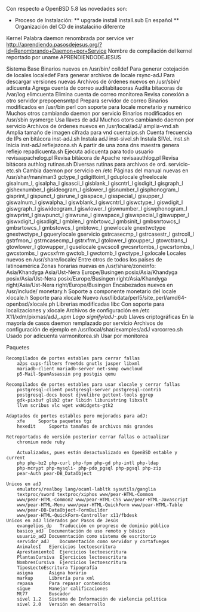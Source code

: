 Con respecto a OpenBSD 5.8 las novedades son:

* Proceso de Instalación:
** upgrade install install.sub 	En español
** Organización del CD de instalacińo diferente

Kernel
	Palabra daemon renombrada por service ver 
	http://aprendiendo.pasosdejesus.org/?id=Renombrando+Daemon+por+Service
	Nombre de compilación del kernel reportado por uname APRENDIENDODEJESUS

Sistema Base
	Binarios nuevos en /usr/bin/
		colldef 	Para generar cotejación de locales
		localedef 	Para generar archivos de locale
		rsync-adJ 	Para descargar versiones nuevas
	Archivos de órdenes nuevos en /usr/sbin/
		adicuenta 	Agrega cuenta de correo 
		auditabitacoras Audita bitacoras de /var/log
		elimcuenta 	Elimina cuenta de correo
		monitorea 	Revisa conexión a otro servidor
		prepopensmtpd 	Prepara servidor de correo
	Binarios modificados en /usr/bin
		perl 		con soporte para locale monetario y numérico
		Muchos otros cambiando daemon por servicio
	Binarios modificados en /usr/sbin
		sysmerge	Usa llaves de adJ
		Muchos otors cambiando daemon por servicio
	Archivos de órdenes nuevos en /usr/local/adJ/
		amplia-vnd.sh 	Amplia tamaño de imagen cifrada para vnd
		cuentaips.sh 	Cuenta frecuencia de IPs en bitácora
		inst-adJ.sh	Instala adJ
		inst-sivel.sh	Instala SIVeL
		inst.sh		Inicia inst-adJ
		reflejazona.sh 	A partir de una zona dns maestra genera reflejo
		repadicuenta.sh Ejecuta adicuenta para todo usuario
		revisaapachelog.pl Revisa bitácora de Apache
		revisaauthlog.pl Revisa bitácora authlog
		rutinas.sh	Diversas rutinas para archivos de ord.
		servicio-etc.sh	Cambia daemon por servicio en /etc
	Páginas del manual nuevas en /usr/shar/man/man3
		gctype_l gdigittoint_l gduplocale gfreelocale gisalnum_l,
		gisalpha_l gisascii_l gisblank_l giscntrl_l gisdigit_l
		gisgraph_l gishexnumber_l gisideogram_l gislower_l gisnumber_l
		gisphonogram_l gisprint_l gispunct_l gisrune_l gisspace_l
		gisspecial_l gisupper_l giswalnum_l giswalpha_l giswblank_l
		giswcntrl_l giswctype_l giswdigit_l giswgraph_l giswideogram_l
		giswlower_l giswnumber_l giswphonogram_l giswprint_l 
		giswpunct_l giswrune_l giswspace_l giswspecial_l giswupper_l
		giswxdigit_l gisxdigit_l gmblen_l gmbrtowc_l gmbsinit_l
		gmbsnrtowcs_l gmbsrtowcs_l gmbstowcs_l gmbtowc_l gnewlocale
		gnextwctype gnextwctype_l gquerylocale gservicio gstrcasecmp_l
		gstrcasestr_l gstrcoll_l gstrfmon_l gstrncasecmp_l gstrxfrm_l
		gtolower_l gtoupper_l gtowctrans_l gtowlower_l gtowupper_l
		guselocale gwcscoll gwcsnrtombs_l gwcsrtombs_l gwcstombs_l
		gwcsxfrm gwctob_l gwctomb_l gwctype_l gxlocale
	Locales nuevos en /usr/share/locale/
		Entre otros de todos los paises de latinoamérica
	Zonas horarias nuevas en /usr/share/zoneinfo:
		Asia/Khandyga Asia/Ust-Nera Europe/Busingen 
		posix/Asia/Khandyga posix/Asia/Ust-Nera posix/Europe/Busingen
		right/Asia/Khandyga right/Asia/Ust-Nera right/Europe/Busingen
	Encabezados nuevos en /usr/include/
		monetary.h 	Soporte a componente monetario del locale
		xlocale.h  	Soporte para xlocale
	Nuevo /usr/libdata/perl5/site_perl/amd64-openbsd/xlocale.ph
	Librerías modificadas
		libc 		Con soporte para localizaciones y xlocale
	Archivos de configuración en /etc
		X11/xdm/pixmas/adJ_*.xpm	Logo
		signify/adJ-*.pub	Llaves criptográficas
		En la mayoría de casos daemon remplazado por servicio
	Archivos de configuración de ejemplo en /usr/local/shar/examples/adJ
		varcorreo.sh	Usado por adicuenta	
		varmonitorea.sh	Usar por monitorea

Paquetes
	
	Recompilados de portes estables para cerrar fallas
		a2ps cups-filters freetds gnutls jasper libxml
		mariadb-client mariadb-server net-snmp owncloud 
		p5-Mail-SpamAssassin png postgis qemu
	
	Recompilados de portes estables para usar xlocale y cerrar fallas
		postgresql-client postgresql-server postgresql-contrib 
		postgresql-docs boost djvulibre gettext-tools ggrep
		gdk-pixbuf glib2 gtar libidn libunistring libxslt 
		llvm scribus vlc wget wxWidgets-gtk2

	Adaptados de portes estables pero mejorados para adJ:
		xfe		Soporta paquetes tgz
		hexedit 	Soporta tamaños de archivos más grandes

	Retroportados de versión posterior cerrar fallas o actualizar
		chromium node ruby 

        Actualizados, pues están desactualizado en OpenBSD estable y current
		php php-bz2 php-curl php-fpm php-gd php-intl php-ldap 
		php-mcrypt php-mysqli- php-pdo_pgsql php-pgsql php-zip
		pear-Auth pear-DB_DataObject
       		
	Unicos en adJ 
		emulators/realboy lang/ocaml-labltk sysutils/ganglia 
		textproc/sword textproc/xiphos www/pear-HTML-Common
		www/pear-HTML-Common2 www/pear-HTML-CSS www/pear-HTML-Javascript
		www/pear-HTML-Menu www/pear-HTML-QuickForm www/pear-HTML-Table
		www/pear-DB-DataObject-FormBuilder 
		www/pear-HTML-QuickForm-Controller x11/fbdesk
	Unicos en adJ liderados por Pasos de Jesús
		evangelios_dp	Traducción en progreso de dominio público
		basico_adJ	Documentación de uso remoto y básico
		usuario_adJ	Docuemntación como sistema de escritorio
		servidor_adJ	Documentación como servidor y cortafuegos
		AnimalesI	Ejercicios lectoescritura
		AprestamientoI	Ejercicios lectoescritura
		PlantasCursiva	Ejercicios lectoescritura
		NombresCursiva	Ejercicios lectoescritura
		TiposLectoEscritura Tipografía
		asigna		Asigna horario
		markup		Librería para xml
		repasa		Para repasar contenidos
		sigue		Manejar calificaciones
		Mt77		Buscador
		sivel 1.2	Sistema de Información de violencia política
		sivel 2.0	Versión en desarrollo

